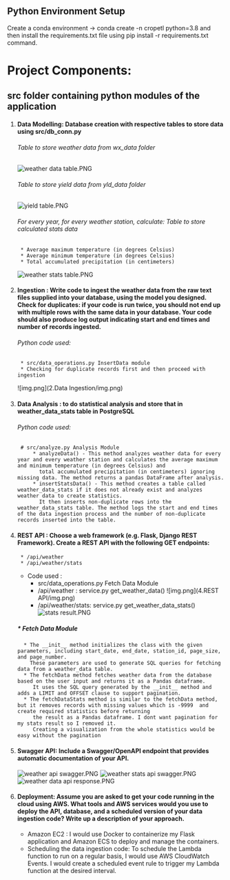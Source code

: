 ## Python Environment Setup
Create a conda environment -> conda create -n cropetl python=3.8 and <br>
then install the requirements.txt file using pip install -r requirements.txt command. <br>

# Project Components:
## src folder containing python modules of the application
1. #### Data Modelling: Database creation with respective tables to store data using src/db_conn.py
    ###### Table to store weather data from wx_data folder
    ![weather data table.PNG](1.Data%20Modeling%2Fweather%20data%20table.PNG)
    ###### Table to store yield data from yld_data folder
    ![yield table.PNG](1.Data%20Modeling%2Fyield%20table.PNG)
    ###### For every year, for every weather station, calculate: Table to store calculated stats data
        * Average maximum temperature (in degrees Celsius)
        * Average minimum temperature (in degrees Celsius)
        * Total accumulated precipitation (in centimeters)
    ![weather stats table.PNG](1.Data%20Modeling%2Fweather%20stats%20table.PNG)

2. #### Ingestion : Write code to ingest the weather data from the raw text files supplied into your database, using the model you designed. Check for duplicates: if your code is run twice, you should not end up with multiple rows with the same data in your database. Your code should also produce log output indicating start and end times and number of records ingested.
    ###### Python code used:
        * src/data_operations.py InsertData module
        * Checking for duplicate records first and then proceed with ingestion
    ![img.png](2.Data Ingestion/img.png)
3. #### Data Analysis : to do statistical analysis and store that in weather_data_stats table in PostgreSQL
    ###### Python code used:
        # src/analyze.py Analysis Module
            * analyzeData() - This method analyzes weather data for every year and every weather station and calculates the average maximum and minimum temperature (in degrees Celsius) and 
              total accumulated precipitation (in centimeters) ignoring missing data. The method returns a pandas DataFrame after analysis.
            * insertStatsData() - This method creates a table called weather_data_stats if it does not already exist and analyzes weather data to create statistics.
              It then inserts non-duplicate rows into the weather_data_stats table. The method logs the start and end times of the data ingestion process and the number of non-duplicate records inserted into the table.

4. #### REST API : Choose a web framework (e.g. Flask, Django REST Framework). Create a REST API with the following GET endpoints:

        * /api/weather
        * /api/weather/stats
    
   * Code used :
     * src/data_operations.py Fetch Data Module
     * /api/weather : service.py get_weather_data()
     ![img.png](4.REST API/img.png)
     * /api/weather/stats: service.py get_weather_data_stats()
     ![stats result.PNG](4.REST%20API%2Fstats%20result.PNG)
     
   ##### * Fetch Data Module
         * The __init__ method initializes the class with the given parameters, including start_date, end_date, station_id, page_size, and page_number. 
           These parameters are used to generate SQL queries for fetching data from a weather_data table.
         * The fetchData method fetches weather data from the database based on the user input and returns it as a Pandas dataframe. 
            It uses the SQL query generated by the __init__ method and adds a LIMIT and OFFSET clause to support pagination.
         * The fetchDataStats method is similar to the fetchData method, but it removes records with missing values which is -9999  and create required statistics before returning 
            the result as a Pandas dataframe. I dont want pagination for my stats result so I removed it.
            Creating a visualization from the whole statistics would be easy without the pagination
   
5. #### Swagger API: Include a Swagger/OpenAPI endpoint that provides automatic documentation of your API.
    ![weather api swagger.PNG](5.Swagger%2Fweather%20api%20swagger.PNG)
    ![weather stats api swagger.PNG](5.Swagger%2Fweather%20stats%20api%20swagger.PNG)
    ![weather data api response.PNG](5.Swagger%2Fweather%20data%20api%20response.PNG)

6. #### Deployment: Assume you are asked to get your code running in the cloud using AWS. What tools and AWS services would you use to deploy the API, database, and a scheduled version of your data ingestion code? Write up a description of your approach.
   
   * Amazon EC2 : I would use Docker to containerize my Flask application and Amazon ECS to deploy and manage the containers.
   * Scheduling the data ingestion code: To schedule the Lambda function to run on a regular basis, I would use AWS CloudWatch Events. I would create a scheduled event rule to trigger my Lambda function at the desired interval.
      
    
    